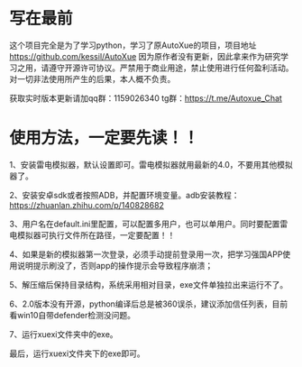 # 写在最前
这个项目完全是为了学习python，学习了原AutoXue的项目，项目地址 https://github.com/kessil/AutoXue
因为原作者没有更新，因此拿来作为研究学习之用，请遵守开源许可协议。严禁用于商业用途，禁止使用进行任何盈利活动。对一切非法使用所产生的后果，本人概不负责。

获取实时版本更新请加qq群：1159026340
tg群：https://t.me/Autoxue_Chat

# 使用方法，一定要先读！！

1、安装雷电模拟器，默认设置即可。雷电模拟器就用最新的4.0，不要用其他模拟器了。

2、安装安卓sdk或者按照ADB，并配置环境变量。adb安装教程：https://zhuanlan.zhihu.com/p/140828682

3、用户名在default.ini里配置，可以配置多用户，也可以单用户。同时要配置雷电模拟器可执行文件所在路径，一定要配置！！

4、如果是新的模拟器第一次登录，必须手动提前登录用一次，把学习强国APP使用说明提示刷没了，否则app的操作提示会导致程序崩溃；

5、解压缩后保持目录结构，系统采用相对目录，exe文件单独拉出来运行不了。

6、2.0版本没有开源，python编译后总是被360误杀，建议添加信任列表，目前看win10自带defender检测没问题。

7、运行xuexi文件夹中的exe。



最后，运行xuexi文件夹下的exe即可。

